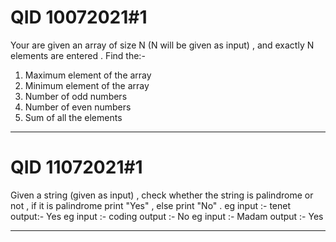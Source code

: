 # QID 10072021#1

Your are given an array of size N (N will be given as input) , and exactly N elements are entered . Find the:-
1. Maximum element of the array
2. Minimum element of the array
3. Number of odd numbers
4. Number of even numbers
5. Sum of all the elements

---

# QID 11072021#1


Given a string (given as input) , check whether the string is palindrome or not , if it is palindrome print "Yes" , else print "No" .
eg input :- tenet
output:- Yes
eg input :- coding
output :- No
eg input :- Madam
output :- Yes

---
